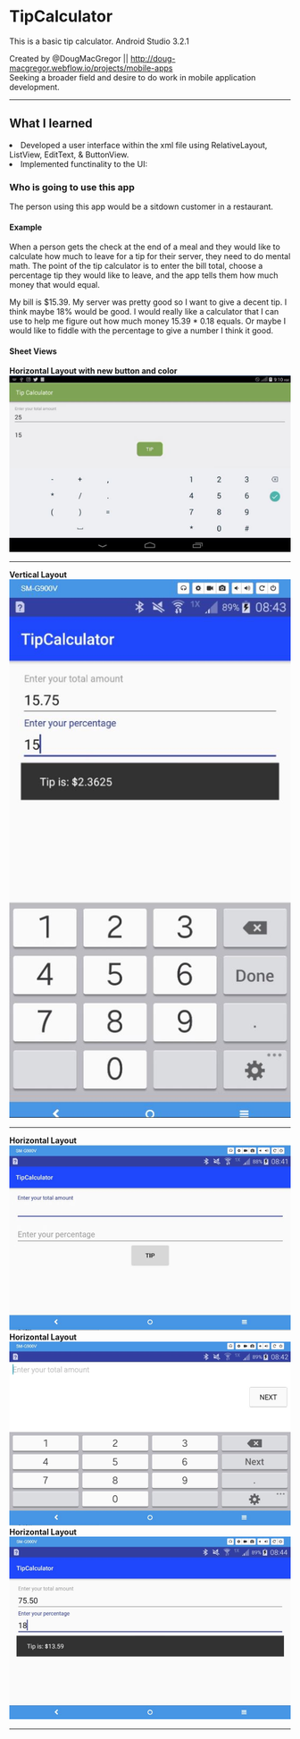 # TipCalculator
This is a basic tip calculator. Android Studio 3.2.1

Created by @DougMacGregor || http://doug-macgregor.webflow.io/projects/mobile-apps <br>
Seeking a broader field and desire to do work in mobile application development.
<hr>

## What I learned
<li>Developed a user interface within the xml file using RelativeLayout, ListView, EditText, & ButtonView.</li>
<li>Implemented functinality to the UI:</li>

### Who is going to use this app
The person using this app would be a sitdown customer in a restaurant.

#### Example
When a person gets the check at the end of a meal and they would like to calculate how much to leave for a tip for their server, they need to do mental math.  The point of the tip calculator is to enter the bill total, choose a percentage tip they would like to leave, and the app tells them how much money that would equal.

My bill is $15.39. My server was pretty good so I want to give a decent tip. I think maybe 18% would be good. I would really like a calculator that I can use to help me figure out how much money 15.39 * 0.18 equals. Or maybe I would like to fiddle with the percentage to give a number I think it good.

#### Sheet Views
<b>Horizontal Layout with new button and color</b><br>
![java-code](https://raw.githubusercontent.com/SEDoug/TipCalculator/master/tablet03.JPG)<hr>
<b>Vertical Layout</b><br>
![java-code](https://raw.githubusercontent.com/SEDoug/TipCalculator/master/tipCal01.JPG)<hr>
<b>Horizontal Layout</b><br>
![java-code](https://raw.githubusercontent.com/SEDoug/TipCalculator/master/tipCal02.JPG)<br>
<b>Horizontal Layout</b><br>
![java-code](https://raw.githubusercontent.com/SEDoug/TipCalculator/master/tipCal03.JPG)<br>
<b>Horizontal Layout</b><br>
![java-code](https://raw.githubusercontent.com/SEDoug/TipCalculator/master/tipCal04.JPG)<hr>
